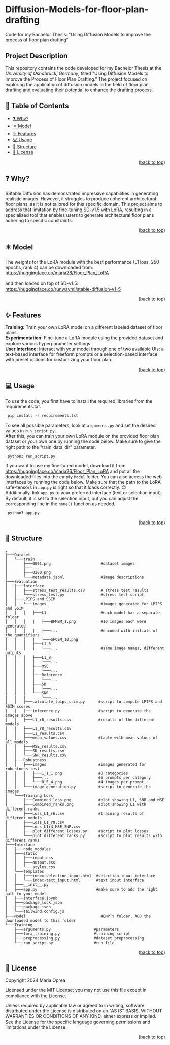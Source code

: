 # Diffusion-Models-for-floor-plan-drafting
Code for my Bachelor Thesis: "Using Diffusion Models to improve the process of floor plan drafting”
## Project Description

This repository contains the code developed for my Bachelor Thesis at the *University of Osnabrück, Germany*, titled "Using Diffusion Models to Improve the Process of Floor Plan Drafting." The project focused on exploring the application of diffusion models in the field of floor plan drafting and evaluating their potential to enhance the drafting process.

## 📖 Table of Contents
  - [❓ Why?](#-why)
  - [✴️ Model](#model)
  - [✨ Features](#-features)
  - [💻 Usage](#-usage)
  - [💾 Structure](#-structure)
  - [📎 License](#-license)
  <p align="right">(<a href="#top">back to top</a>)</p>

## ❓ Why?
SStable Diffusion has demonstrated impressive capabilities in generating realistic images. However, it struggles to produce coherent architectural floor plans, as it is not tailored for this specific domain. This project aims to address that limitation by fine-tuning SD-v1.5 with LoRA, resulting in a specialized tool that enables users to generate architectural floor plans adhering to specific constraints.<br/> 

<p align="right">(<a href="#top">back to top</a>)</p>

## ✴️ Model <a name="model"></a>
The weights for the LoRA module with the best performance (L1 loss, 250 epochs, rank 4) can be downloaded from: https://huggingface.co/maria26/Floor_Plan_LoRA <br/> 
<br/> 
and then loaded on top of SD-v1.5: https://huggingface.co/runwayml/stable-diffusion-v1-5<br/> 
<p align="right">(<a href="#top">back to top</a>)</p>

## ✨ Features
**Training:** Train your own LoRA model on a different labeled dataset of floor plans. <br/>
**Experimentation:** Fine-tune a LoRA module using the provided dataset and explore various hyperparameter settings. <br/>
**User Interface:** Interact with your model through one of two available UIs: a text-based interface for freeform prompts or a selection-based interface with preset options for customizing your floor plan.
<br/>
<p align="right">(<a href="#top">back to top</a>)</p>

## 💻 Usage
To use the code, you first have to install the required libraries from the requirements.txt.
 ```
  pip install -r requirements.txt
  ```
To see all possible parameters, look at `arguments.py` and set the desired values in `run_script.py`. <br/>
After this, you can train your own LoRA module on the provided floor plan dataset or your own one by running the code below. Make sure to give the right path to the "train_data_dir" parameter.
 ```
  python3 run_script.py 
  ```
If you want to use my fine-tuned model, download it from https://huggingface.co/maria26/Floor_Plan_LoRA and put all the downloaded files into the empty `Model` folder.
You can also access the web interfaces by running the code below. Make sure that the path to the LoRA safe-tensors in `app.py` is right so that it loads correctly. 😊
<br/>
Additionally, link `app.py` to your preferred interface (text or selection input). By default, it is set to the selection input, but you can adjust the corresponding line in the `home()` function as needed.
 ```
  python3 app.py 
  ```

<p align="right">(<a href="#top">back to top</a>)</p>

## 💾 Structure
<!-- Project Structure -->

    .
    ├───Dataset
    │   └───train
    │       ├───0001.png                      #dataset images
    │       ├───...
    │       ├───0280.png
    │       └───metadata.jsonl                #image descriptions
    ├───Evaluation
    │   ├───Interface
    │   │   ├───stress_test_results.csv       # stress test results
    │   │   └───stress_test.py                #stress test script
    │   ├───LPIPS and SSIM
    │   │   └───images                        #images generated for LPIPS and SSIM
    │   │   │   ├───L1                        #each model has a separate folder
    │   │   │   |   ├───BFMBM_1.png           #10 images each were generated
    │   │   │   |   ├───...                   #encoded with initials of the quantifiers
    │   │   │   |   └───SFOSM_10.png
    │   │   │   ├───L1_6
    │   │   │   |   └───...                   #same image names, different outputs
    │   │   │   ├───L1_8
    │   │   │   |   └───...
    │   │   │   ├───MSE
    │   │   │   |   └───...
    │   │   │   ├───Reference
    │   │   │   |   └───...
    │   │   │   ├───SD
    │   │   │   |   └───...
    │   │   │   └───SNR
    |   |   |       └───...
    │   │   ├───calculate_lpips_ssim.py      #script to compute LPIPS and SSIM scores
    │   │   ├───inference.py                 #script to generate the images above     
    │   │   ├───L1_r6_results.csv            #results of the different models
    │   │   ├───L1_r8_results.csv
    │   │   ├───L1_results.csv
    │   │   ├───mean_values.csv              #table with mean values of all models
    │   │   ├───MSE_results.csv
    │   │   ├───SD_results.csv
    │   │   └───SNR_results.csv
    │   ├───Robustness
    │   │   ├───images                       #images generated for robustness test
    │   │   │   ├───1_1_1.png                #8 categories
    │   │   │   ├───...                      #5 prompts per category
    │   │   │   └───8_5_4.png                #4 images per prompt  
    │   │   └───image_generation.py          #script to generate the images
    │   └───Training Loss
    │       ├───Combined_loss.png            #plot showing L1, SNR and MSE
    │       ├───Combined_ranks.png           #plot showing L1 with different ranks
    │       ├───Loss_L1_r6.csv               #training results of different models
    │       ├───Loss_L1_r8.csv
    │       ├───Loss_L1r4_MSE_SNR.csv
    │       ├───plot_different_losses.py     #script to plot losses
    │       └───plot_different_ranks.py      #script to plot results with different ranks
    ├───Interface
    │   ├───node_modules
    │   ├───static
    │   │   ├───input.css
    │   │   ├───output.css
    │   │   └───styles.css
    │   └───templates
    │   │   ├───index-selection_input.html  #selection input interface
    │   │   └───index-text_input.html       #text input interface
    │   ├───__init__.py
    │   ├───app.py                          #make sure to add the right path to your model
    │   ├───interface.jpynb
    │   ├───package_lock.json
    │   ├───package.json
    │   └───tailwind.config.js
    ├───Model                                 #EMPTY folder, ADD the downloaded model to this folder
    └───Training
        ├───arguments.py                   #parameters
        ├───lora_training.py               #training script
        ├───preprocessing.py               #dataset preprocessing
        └───run_script.py                  #run file
<p align="right">(<a href="#top">back to top</a>)</p>



## 📎 License
Copyright 2024 Maria Oprea

Licensed under the MIT License;
you may not use this file except in compliance with the License.

Unless required by applicable law or agreed to in writing, software
distributed under the License is distributed on an "AS IS" BASIS,
WITHOUT WARRANTIES OR CONDITIONS OF ANY KIND, either express or implied.
See the License for the specific language governing permissions and
limitations under the License.<br/>
<p align="right">(<a href="#top">back to top</a>)</p>
